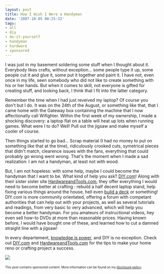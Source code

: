 ```yaml
---
layout: post
title: How I Wish I Were a Handyman
date: '2007-10-05 00:25:32'
tags:
- all
- diy
- do-it-yourself
- handyman
- hardware
- sponsored
---
```


I was just in my basement soldering some stuff when I thought about it. Everybody likes crafts, without exception... some people type it up, some people cut it and glue it, some put it together and paint it. I have not, even once in my life, seen somebody who did not like to create something with his or her hands.  But when it comes to skill, not everyone is gifted for creating stuff, and looking back, I think that I fit into the latter category.

Remember the time when I had just reveived my laptop? Of course you don't but I do. It was on the 24th of the August, or something like that, that I came home with the Gateway box containing the machine that I now affectionatly call Wifighter. Within the first week of my ownership, I made a shocking discovery: a laptop flat on a table will heat up lots when running games. What were I to do? Well! Pull out the jigsaw and make myself a cooler of course.

Then things started to go bad... Scrap material (I had no money to put on something like that at the time), ridiculously crooked cuts, symetrical pieces that didn't match, clearence issues with the fans, everything that could probably go wrong went wrong. That's the moment when I made a sad realization: I am not a handyman, at least not with wood.

But, I am not hopeless: with some help, maybe I could become the handyman that I want to be. What kind of help you ask? <a href="http://doityourself.com">DIY.com</a>!  Along with their sister sister site <a href="http://hardwareandtools.com">HardwareandTools.com</a>, they offer everything I would need to become better at crafting : rebuild a half decent laptop stand, help fixing various things around the house, hell even <a href="http://www.doityourself.com/stry/1deckintro">build a deck</a> or something! DIY.com is more community orientated, offering a forum with competant authorities that can help out with your projects, as well as several tutorials and readings, from very basic to very advanced, which will help you become a better handyman. For you amateurs of instructional videos, hey even sell how-to DVDs at more than reasonable prices. Having known before, I would have bought one of these, and learned how to cut a damned straight line with a jigsaw!

In every departement, <a href="http://www.hardwareandtools.com/icat/dvds">knowledge is power</a>, and DIY is no exception. Check out <a href="http://doityourself.com">DIY.com</a> and <a href="http://hardwareandtools.com">HardwareandTools.com</a> for the tips to make your home reno or crafting project a success.

<img src="http://tinyurl.com/yso3kl" />

<font size="1">This post contains sponsored content. More information can be found on my <a href="http://maximerousseau.com/?p=47">disclosure policy</a></font>.